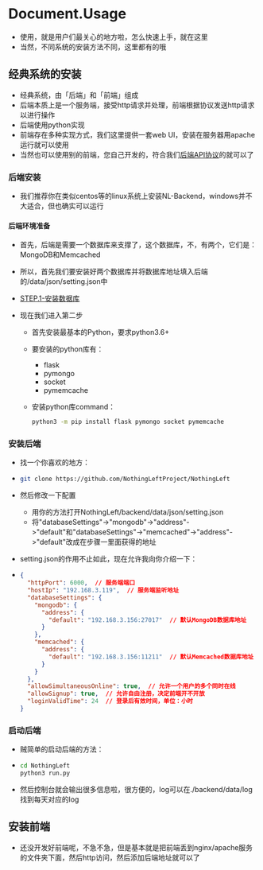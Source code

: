# Document.Usage
- 使用，就是用户们最关心的地方啦，怎么快速上手，就在这里
- 当然，不同系统的安装方法不同，这里都有的哦



## 经典系统的安装

- 经典系统，由「后端」和「前端」组成
- 后端本质上是一个服务端，接受http请求并处理，前端根据协议发送http请求以进行操作
- 后端使用python实现
- 前端存在多种实现方式，我们这里提供一套web UI，安装在服务器用apache运行就可以使用
- 当然也可以使用别的前端，您自己开发的，符合我们[后端API协议](classic_system/backend/README.md)的就可以了

### 后端安装

- 我们推荐你在类似centos等的linux系统上安装NL-Backend，windows并不大适合，但也确实可以运行

#### 后端环境准备

- 首先，后端是需要一个数据库来支撑了，这个数据库，不，有两个，它们是：MongoDB和Memcached
- 所以，首先我们要安装好两个数据库并将数据库地址填入后端的/data/json/setting.json中
- [STEP.1-安装数据库](usage/install_database.md)

- 现在我们进入第二步

  - 首先安装最基本的Python，要求python3.6+

  - 要安装的python库有：

    - flask
    - pymongo
    - socket
    - pymemcache

  - 安装python库command：

    ```bash
    python3 -m pip install flask pymongo socket pymemcache
    ```

### 安装后端

- 找一个你喜欢的地方：

- ```bash
  git clone https://github.com/NothingLeftProject/NothingLeft
  ```

- 然后修改一下配置

  - 用你的方法打开NothingLeft/backend/data/json/setting.json
  - 将"databaseSettings"->"mongodb"->"address"->"default"和"databaseSettings"->"memcached"->"address"->"default"改成在步骤一里面获得的地址

- setting.json的作用不止如此，现在允许我向你介绍一下：

- ```json
  {
    "httpPort": 6000,  // 服务端端口
    "hostIp": "192.168.3.119",  // 服务端监听地址
    "databaseSettings": {
      "mongodb": {
        "address": {
          "default": "192.168.3.156:27017"  // 默认MongoDB数据库地址
        }
      },
      "memcached": {
        "address": {
          "default": "192.168.3.156:11211"  // 默认Memcached数据库地址
        }
      }
    },
    "allowSimultaneousOnline": true,  // 允许一个用户的多个同时在线
    "allowSignup": true,  // 允许自由注册，决定前端开不开放
    "loginValidTime": 24  // 登录后有效时间，单位：小时
  }
  ```



### 启动后端

- 贼简单的启动后端的方法：

- ```bash
  cd NothingLeft
  python3 run.py
  ```

- 然后控制台就会输出很多信息啦，很方便的，log可以在./backend/data/log找到每天对应的log



## 安装前端

- 还没开发好前端呢，不急不急，但是基本就是把前端丢到nginx/apache服务的文件夹下面，然后http访问，然后添加后端地址就可以了

